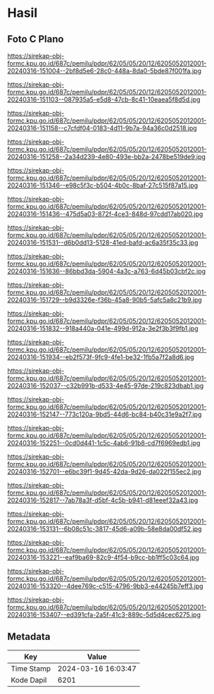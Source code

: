 # Hasil

## Foto C Plano

https://sirekap-obj-formc.kpu.go.id/687c/pemilu/pdpr/62/05/05/20/12/6205052012001-20240316-151004--2bf8d5e6-28c0-448a-8da0-5bde87f001fa.jpg

https://sirekap-obj-formc.kpu.go.id/687c/pemilu/pdpr/62/05/05/20/12/6205052012001-20240316-151103--087935a5-e5d8-47cb-8c41-10eaea5f8d5d.jpg

https://sirekap-obj-formc.kpu.go.id/687c/pemilu/pdpr/62/05/05/20/12/6205052012001-20240316-151158--c7cfdf04-0183-4d11-9b7a-94a36c0d2518.jpg

https://sirekap-obj-formc.kpu.go.id/687c/pemilu/pdpr/62/05/05/20/12/6205052012001-20240316-151258--2a34d239-4e80-493e-bb2a-2478be519de9.jpg

https://sirekap-obj-formc.kpu.go.id/687c/pemilu/pdpr/62/05/05/20/12/6205052012001-20240316-151346--e98c5f3c-b504-4b0c-8baf-27c515f87a15.jpg

https://sirekap-obj-formc.kpu.go.id/687c/pemilu/pdpr/62/05/05/20/12/6205052012001-20240316-151436--475d5a03-872f-4ce3-848d-97cdd17ab020.jpg

https://sirekap-obj-formc.kpu.go.id/687c/pemilu/pdpr/62/05/05/20/12/6205052012001-20240316-151531--d6b0dd13-5128-41ed-bafd-ac6a35f35c33.jpg

https://sirekap-obj-formc.kpu.go.id/687c/pemilu/pdpr/62/05/05/20/12/6205052012001-20240316-151636--86bbd3da-5904-4a3c-a763-6d45b03cbf2c.jpg

https://sirekap-obj-formc.kpu.go.id/687c/pemilu/pdpr/62/05/05/20/12/6205052012001-20240316-151729--b9d3326e-f36b-45a8-90b5-5afc5a8c21b9.jpg

https://sirekap-obj-formc.kpu.go.id/687c/pemilu/pdpr/62/05/05/20/12/6205052012001-20240316-151832--918a440a-041e-499d-912a-3e2f3b3f9fb1.jpg

https://sirekap-obj-formc.kpu.go.id/687c/pemilu/pdpr/62/05/05/20/12/6205052012001-20240316-151934--eb2f573f-9fc9-4fe1-be32-1fb5a7f2a8d6.jpg

https://sirekap-obj-formc.kpu.go.id/687c/pemilu/pdpr/62/05/05/20/12/6205052012001-20240316-152037--c32b991b-d533-4e45-97de-219c823dbab1.jpg

https://sirekap-obj-formc.kpu.go.id/687c/pemilu/pdpr/62/05/05/20/12/6205052012001-20240316-152147--773c120a-9bd5-44d6-bc84-b40c31e9a2f7.jpg

https://sirekap-obj-formc.kpu.go.id/687c/pemilu/pdpr/62/05/05/20/12/6205052012001-20240316-152251--0cd0d441-1c5c-4ab6-91b8-cd7f6969edb1.jpg

https://sirekap-obj-formc.kpu.go.id/687c/pemilu/pdpr/62/05/05/20/12/6205052012001-20240316-152701--e6bc39f1-9d45-42da-9d26-da022f155ec2.jpg

https://sirekap-obj-formc.kpu.go.id/687c/pemilu/pdpr/62/05/05/20/12/6205052012001-20240316-152817--7ab78a3f-d5bf-4c5b-b941-d81eeef32a43.jpg

https://sirekap-obj-formc.kpu.go.id/687c/pemilu/pdpr/62/05/05/20/12/6205052012001-20240316-153131--6b08c51c-3817-45d6-a09b-58e8da00df52.jpg

https://sirekap-obj-formc.kpu.go.id/687c/pemilu/pdpr/62/05/05/20/12/6205052012001-20240316-153221--eaf9ba69-82c9-4f54-b9cc-bb1ff5c03c64.jpg

https://sirekap-obj-formc.kpu.go.id/687c/pemilu/pdpr/62/05/05/20/12/6205052012001-20240316-153320--4dee769c-c515-4796-9bb3-e44245b7eff3.jpg

https://sirekap-obj-formc.kpu.go.id/687c/pemilu/pdpr/62/05/05/20/12/6205052012001-20240316-153407--ed391cfa-2a5f-41c3-889c-5d5d4cec6275.jpg


## Metadata

| Key        | Value               |
| ---------- | ------------------- |
| Time Stamp | 2024-03-16 16:03:47 |
| Kode Dapil | 6201                |



